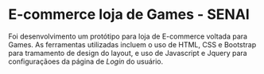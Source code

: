 # E-commerce loja de Games - SENAI 

 Foi desenvolvimento um protótipo para loja de E-commerce voltada para Games. 
 As ferramentas utilizadas incluem o uso de HTML, CSS e Bootstrap para tramamento de design do layout, e uso de Javascript e Jquery para configuraçãoes da página de _Login_ do usuário.
